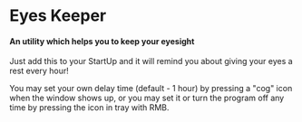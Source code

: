 # Eyes Keeper
#### An utility which helps you to keep your eyesight
Just add this to your StartUp and it will remind you about giving your eyes a rest every hour!

You may set your own delay time (default - 1 hour) by pressing a "cog" icon when the window shows up, or you may set it or turn the program off any time by pressing the icon in tray with RMB.

